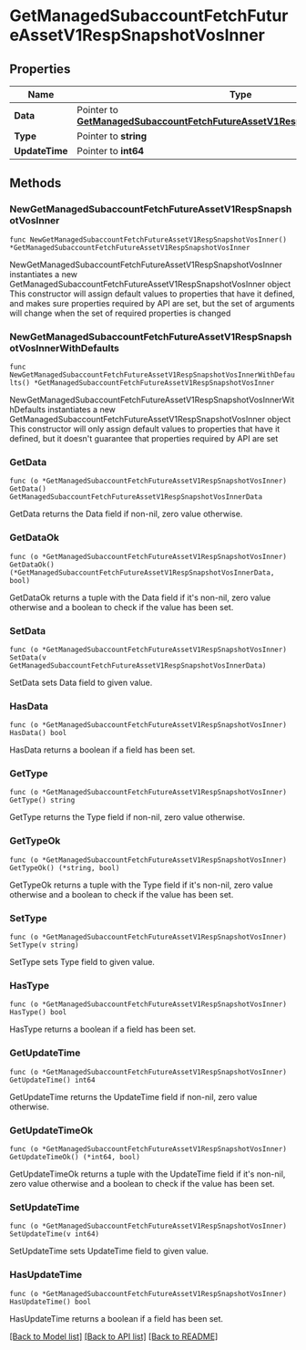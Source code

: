 # GetManagedSubaccountFetchFutureAssetV1RespSnapshotVosInner

## Properties

Name | Type | Description | Notes
------------ | ------------- | ------------- | -------------
**Data** | Pointer to [**GetManagedSubaccountFetchFutureAssetV1RespSnapshotVosInnerData**](GetManagedSubaccountFetchFutureAssetV1RespSnapshotVosInnerData.md) |  | [optional] 
**Type** | Pointer to **string** |  | [optional] 
**UpdateTime** | Pointer to **int64** |  | [optional] 

## Methods

### NewGetManagedSubaccountFetchFutureAssetV1RespSnapshotVosInner

`func NewGetManagedSubaccountFetchFutureAssetV1RespSnapshotVosInner() *GetManagedSubaccountFetchFutureAssetV1RespSnapshotVosInner`

NewGetManagedSubaccountFetchFutureAssetV1RespSnapshotVosInner instantiates a new GetManagedSubaccountFetchFutureAssetV1RespSnapshotVosInner object
This constructor will assign default values to properties that have it defined,
and makes sure properties required by API are set, but the set of arguments
will change when the set of required properties is changed

### NewGetManagedSubaccountFetchFutureAssetV1RespSnapshotVosInnerWithDefaults

`func NewGetManagedSubaccountFetchFutureAssetV1RespSnapshotVosInnerWithDefaults() *GetManagedSubaccountFetchFutureAssetV1RespSnapshotVosInner`

NewGetManagedSubaccountFetchFutureAssetV1RespSnapshotVosInnerWithDefaults instantiates a new GetManagedSubaccountFetchFutureAssetV1RespSnapshotVosInner object
This constructor will only assign default values to properties that have it defined,
but it doesn't guarantee that properties required by API are set

### GetData

`func (o *GetManagedSubaccountFetchFutureAssetV1RespSnapshotVosInner) GetData() GetManagedSubaccountFetchFutureAssetV1RespSnapshotVosInnerData`

GetData returns the Data field if non-nil, zero value otherwise.

### GetDataOk

`func (o *GetManagedSubaccountFetchFutureAssetV1RespSnapshotVosInner) GetDataOk() (*GetManagedSubaccountFetchFutureAssetV1RespSnapshotVosInnerData, bool)`

GetDataOk returns a tuple with the Data field if it's non-nil, zero value otherwise
and a boolean to check if the value has been set.

### SetData

`func (o *GetManagedSubaccountFetchFutureAssetV1RespSnapshotVosInner) SetData(v GetManagedSubaccountFetchFutureAssetV1RespSnapshotVosInnerData)`

SetData sets Data field to given value.

### HasData

`func (o *GetManagedSubaccountFetchFutureAssetV1RespSnapshotVosInner) HasData() bool`

HasData returns a boolean if a field has been set.

### GetType

`func (o *GetManagedSubaccountFetchFutureAssetV1RespSnapshotVosInner) GetType() string`

GetType returns the Type field if non-nil, zero value otherwise.

### GetTypeOk

`func (o *GetManagedSubaccountFetchFutureAssetV1RespSnapshotVosInner) GetTypeOk() (*string, bool)`

GetTypeOk returns a tuple with the Type field if it's non-nil, zero value otherwise
and a boolean to check if the value has been set.

### SetType

`func (o *GetManagedSubaccountFetchFutureAssetV1RespSnapshotVosInner) SetType(v string)`

SetType sets Type field to given value.

### HasType

`func (o *GetManagedSubaccountFetchFutureAssetV1RespSnapshotVosInner) HasType() bool`

HasType returns a boolean if a field has been set.

### GetUpdateTime

`func (o *GetManagedSubaccountFetchFutureAssetV1RespSnapshotVosInner) GetUpdateTime() int64`

GetUpdateTime returns the UpdateTime field if non-nil, zero value otherwise.

### GetUpdateTimeOk

`func (o *GetManagedSubaccountFetchFutureAssetV1RespSnapshotVosInner) GetUpdateTimeOk() (*int64, bool)`

GetUpdateTimeOk returns a tuple with the UpdateTime field if it's non-nil, zero value otherwise
and a boolean to check if the value has been set.

### SetUpdateTime

`func (o *GetManagedSubaccountFetchFutureAssetV1RespSnapshotVosInner) SetUpdateTime(v int64)`

SetUpdateTime sets UpdateTime field to given value.

### HasUpdateTime

`func (o *GetManagedSubaccountFetchFutureAssetV1RespSnapshotVosInner) HasUpdateTime() bool`

HasUpdateTime returns a boolean if a field has been set.


[[Back to Model list]](../README.md#documentation-for-models) [[Back to API list]](../README.md#documentation-for-api-endpoints) [[Back to README]](../README.md)


